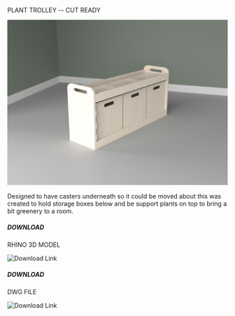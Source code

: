 PLANT TROLLEY -- CUT READY

![Image of Trolley](8.-PLANT-TROLLEY.jpg?raw=true "Image")


Designed to have casters underneath so it could be moved about this was created to hold storage boxes below and be support plants on top to bring a bit greenery to a room. 

##### DOWNLOAD

RHINO 3D MODEL

![Download Link](PLANT-TROLLY-766MM-WIDE-CUT-READY.3dm?raw=true "Rhino 3dm")

##### DOWNLOAD

DWG FILE

![Download Link](PLANT-TROLLY-766MM-WIDE-CUT-READY.dwg?raw=true "DWG")
